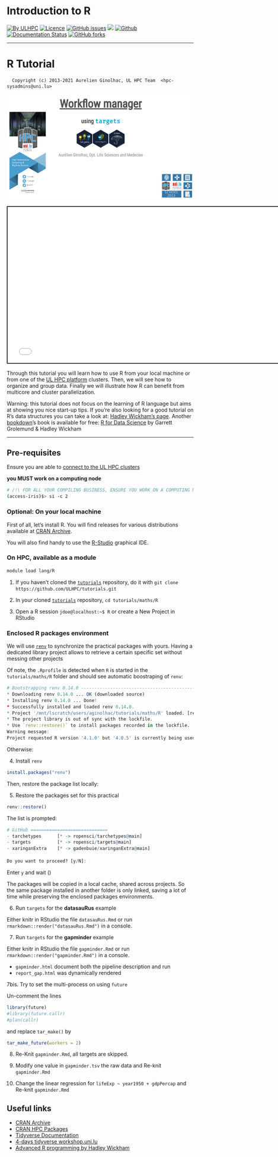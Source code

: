 Introduction to R
================

[![By
ULHPC](https://img.shields.io/badge/by-ULHPC-blue.svg)](https://hpc.uni.lu)
[![Licence](https://img.shields.io/badge/license-GPL--3.0-blue.svg)](http://www.gnu.org/licenses/gpl-3.0.html)
[![GitHub
issues](https://img.shields.io/github/issues/ULHPC/tutorials.svg)](https://github.com/ULHPC/tutorials/issues/)
[![](https://img.shields.io/badge/slides-PDF-red.svg)](https://github.com/ULHPC/tutorials/raw/devel/maths/R/PS11_targets.pdf)
[![Github](https://img.shields.io/badge/sources-github-green.svg)](https://github.com/ULHPC/tutorials/tree/devel/maths/R/)
[![Documentation
Status](http://readthedocs.org/projects/ulhpc-tutorials/badge/?version=latest)](http://ulhpc-tutorials.readthedocs.io/en/latest/maths/R/)
[![GitHub
forks](https://img.shields.io/github/stars/ULHPC/tutorials.svg?style=social&label=Star)](https://github.com/ULHPC/tutorials)

------------------------------------------------------------------------

# R Tutorial

      Copyright (c) 2013-2021 Aurelien Ginolhac, UL HPC Team  <hpc-sysadmins@uni.lu>

[![](https://github.com/ULHPC/tutorials/raw/devel/maths/R/img/cover_slides.png)](https://ulhpc-tutorials.readthedocs.io/en/latest/maths/R/PS11_targets.html)

<div class="shareagain" style="min-width:300px;margin:1em auto;">

<iframe src="PS11_targets.html" width="750" height="421" style="border:2px solid currentColor;" loading="lazy" allowfullscreen></iframe>
<script>fitvids('.shareagain', {players: 'iframe'});</script>

</div>

Through this tutorial you will learn how to use R from your local
machine or from one of the [UL HPC platform](https://hpc.uni.lu)
clusters. Then, we will see how to organize and group data. Finally we
will illustrate how R can benefit from multicore and cluster
parallelization.

Warning: this tutorial does not focus on the learning of R language but
aims at showing you nice start-up tips. If you’re also looking for a
good tutorial on R’s data structures you can take a look at: [Hadley
Wickham’s page](http://adv-r.had.co.nz/Data-structures.html). Another
[bookdown](https://bookdown.org/)’s book is available for free: [R for
Data Science](http://r4ds.had.co.nz/index.html) by Garrett Grolemund &
Hadley Wickham

------------------------------------------------------------------------

## Pre-requisites

Ensure you are able to [connect to the UL HPC
clusters](https://hpc-docs.uni.lu/connect/ssh/)

**you MUST work on a computing node**

``` bash
# /!\ FOR ALL YOUR COMPILING BUSINESS, ENSURE YOU WORK ON A COMPUTING NODE
(access-iris)$> si -c 2
```

### Optional: On your local machine

First of all, let’s install R. You will find releases for various
distributions available at [CRAN Archive](http://cran.r-project.org/).

You will also find handy to use the [R-Studio](https://www.rstudio.com/)
graphical IDE.

### On HPC, available as a module

``` bash
module load lang/R
```

1.  If you haven’t cloned the
    [`tutorials`](https://github.com/ULHPC/tutorials) repository, do it
    with `git clone https://github.com/ULHPC/tutorials.git`

2.  In your cloned [`tutorials`](https://github.com/ULHPC/tutorials)
    repository, `cd tutorials/maths/R`

3.  Open a R session `jdoe@localhost:~$ R` or create a New Project in
    RStudio

### Enclosed R packages environment

We will use [`renv`](https://rstudio.github.io/renv/articles/renv.html)
to synchronize the practical packages with yours. Having a dedicated
library project allows to retrieve a certain specific set without
messing other projects

Of note, the `.Rprofile` is detected when `R` is started in the
`tutorials/maths/R` folder and should see automatic boostraping of
`renv`:

``` r
# Bootstrapping renv 0.14.0 --------------------------------------------------
* Downloading renv 0.14.0 ... OK (downloaded source)
* Installing renv 0.14.0 ... Done!
* Successfully installed and loaded renv 0.14.0.
* Project '/mnt/lscratch/users/aginolhac/tutorials/maths/R' loaded. [renv 0.14.0]
* The project library is out of sync with the lockfile.
* Use `renv::restore()` to install packages recorded in the lockfile.
Warning message:
Project requested R version '4.1.0' but '4.0.5' is currently being used
```

Otherwise:

4.  Install `renv`

``` r
install.packages("renv")
```

Then, restore the package list locally:

5.  Restore the packages set for this practical

``` r
renv::restore()
```

The list is prompted:

``` r
# GitHub =============================
- tarchetypes      [* -> ropensci/tarchetypes@main]
- targets          [* -> ropensci/targets@main]
- xaringanExtra    [* -> gadenbuie/xaringanExtra@main]

Do you want to proceed? [y/N]: 
```

Enter `y` and wait ()

The packages will be copied in a local cache, shared across projects. So
the same package installed in another folder is only linked, saving a
lot of time while preserving the enclosed packages environments.

6.  Run `targets` for the **datasauRus** example

Either knitr in RStudio the file `datasauRus.Rmd` or run
`rmarkdown::render("datasauRus.Rmd")` in a console.

7.  Run `targets` for the **gapminder** example

Either knitr in RStudio the file `gapminder.Rmd` or run
`rmarkdown::render("gapminder.Rmd")` in a console.

-   `gapminder.html` document both the pipeline description and run
-   `report_gap.html` was dynamically rendered

7bis. Try to set the multi-process on using `future`

Un-comment the lines

``` r
library(future)
#library(future.callr)
#plan(callr)
```

and replace `tar_make()` by

``` r
tar_make_future(workers = 2)
```

8.  Re-Knit `gapminder.Rmd`, all targets are skipped.

9.  Modify one value in `gapminder.tsv` the raw data and Re-knit
    `gapminder.Rmd`

10. Change the linear regression for `lifeExp ~ year1950 + gdpPercap`
    and Re-knit `gapminder.Rmd`

## Useful links

-   [CRAN Archive](https://cran.r-project.org/)
-   [CRAN HPC
    Packages](https://cran.r-project.org/web/views/HighPerformanceComputing.html)
-   [Tidyverse Documentation](https://tidyverse.org/)
-   [4-days tidyverse workshop.uni.lu](https://rworkshop.uni.lu/)
-   [Advanced R programming by Hadley Wickham](http://adv-r.had.co.nz/)
